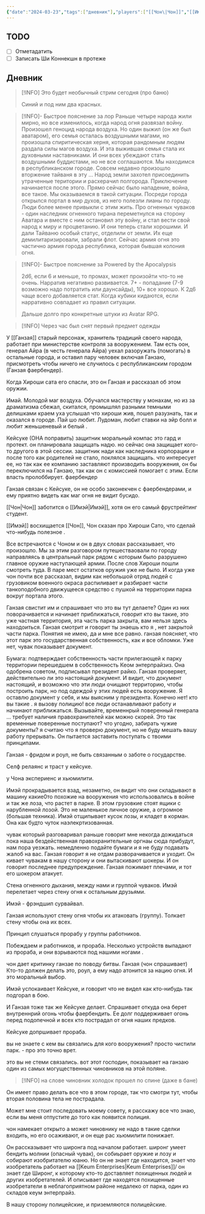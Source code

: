 ```yaml
---
{"date":"2024-03-23","tags":["дневник"],"players":["[[Чон\|Чон]]","[[Имэй\|Имэй]]","[[Кейсуке]]","[[Ганзая\|Ганзая]]"],"campaign":"Oneshots/Avatar","previous-session":"[[21 марта 2024]]","dg-publish":true,"permalink":"/23-marta-2024/","dgPassFrontmatter":true}
---
```



## TODO
- [ ] Отметадатить
- [ ] Записать Ши Коннекшн в протеже

## Дневник
> [!INFO] Это будет необычный стрим сегодня (про баню) 
> 
> Синий и под ним два красных.

> [!INFO]- Быстрое пояснение за лор
> Раньше четыре народа жили мирно, но все изменилось, когда народ огня развязал войну. 
> Произошел геноцид народа воздуха. Но один выжил (он же был аватаром), его семья осталась воздушными магами, но произошла спиритическая херня, которая рандомным людям раздала силы магов воздуха. И эта выжившая семья стала их духовными наставниками. И они всех убеждают стать воздушными буддистами, но не все соглашаются.
> Мы находимся в республиканском городе. Совсем недавно произошло вторжение тайваня в эту ... Народ земли захотел присоединить утраченные територии и расхерачил полгорода.
> Приключение начинается после этого. Прямо сейчас было нападение, война, все такое. Мы оказываемся в такой ситуации. Посреди города открылся портал в мир духов, из него полезли лианы по городу. Люди более менее привыкли с этим жить. 
> Про огненных чуваков - один наследник огненного тирана переметнулся на сторону Аватара и вместе с ним остановил эту войну, и стал вести свой народ к миру и процветанию. И они теперь стали хорошими. И дали Тайваню особый статус, отделили от земли. Их еще демилитаризировали, забрали флот.  Сейчас армия огня это частично армия города республика, которая бывшая колония огня. 

> [!INFO]- Быстрое пояснение за Powered by the Apocalypsis
> 
> 2d6, если 6 и меньше, то промах, может произойти что-то не очень. Нарратив негативно развивается. 7+ - попадание (7-9 возможно надо потратить или даунсайды), 10+ все хорошо. К 2д6 чаще всего добавляется стат. Когда кубики кидаются, если нарративно совпадает из правил ситуации. 
> 
> Дальше долго про конкретные штуки из Avatar RPG.

> [!INFO] Через час был снят первый предмет одежды

У [[Ганзая]] старый персонаж, хранитель традиций своего народа, работает при министерстве контроля за вооружением. Там есть оон, генерал Айра (в честь генерала Айра) уехал разоружать (помогать) в остальные города, и оставил пару человек включая Ганзаю, присмотреть чтобы ничего не случилось с республиканским городом (Ганзая фаербендер).

Когда Хироши сата его спасли, это он Ганзая и рассказал об этом оружии. 

Имай. Молодой маг воздуха. Обучался мастерству у монахам, но из за драматизма сбежал, скитался, промышлял разными темными делишками краем уха услышал что хироши жив, пошел разузнать, так и оказался в городе. Пай шо любит. Лудоман, любит ставки на эйр болл и любит женьшеневый и белый . 

Кейсуке (ОНА поправить) защитник моральный компас это гард и протект. он планировала защищать надю. но сейчас она защищает кого-то другого в этой сессии. защитник нади как наследника корпорации и после того как родителей не стало, поклялся защищать. что интересует ее, но так как ее компанию заставляют производить вооружения, он бы переключился на Ганзаю, так как он с комиссией помогает с этим. Если власть пролоббирует. фаербендер

Ганзая связан с Кейсуке, он не особо законекчен с фаербендерами, и ему приятно видеть как маг огня не видит бусидо. 

[[Чон\|Чон]] заботится о [[Имэй\|Имэй]], хотя он его самый фрустрейтинг студент.

[[Имэй]] восхищается [[Чон]], Чон сказан про Хироши Сато, что сделай что-нибудь полезное .

Все встречаются с Чоном и он в двух словах рассказывает, что произошло. Мы за этим разговором путешестваовали по городу направляясь в центральный парк рядом с которым было разрушено главное оружие наступающей армии. После слов Хироши пошли смотреть туда. В паре мест остатков оружия уже не было. И когда уже чон почти все рассказал, видим как небольшой отряд людей с грузовиком военного окраса распиливает и разбирает части танкоподобного движущееся средство с пушкой на территории парка вокруг портала этого. 

Ганзая свистит им и спрашивает что это вы тут делаете? Один из них поворачивается и начинает приближаться, говорит кто вы такие, это уже частная территория, эта часть парка закрыта, вам нельзя здесь находоиться. Ганзая смотрит и говорит ты знаешь кто я , нет закрытой части парка. Понятия не имею, да и мне все равно. ганзая поясняет, что этот парк это государственная собственность, как и все обломки. Уже нет, чувак показывает документ.

Бумага: подтверждает собственность части прилегающей к парку территории перешедшем в собственность Кеом энтерпрайзиз. Она одобрена советом, подписывал президент райко. Ганзая проверяет, действительно ли это настоящий документ. И видит, что документ настоящий, и возможно что эти люди очищают территорию, чтобы построить парк, но под одеждой у этих людей есть вооружение. Я оставлю документ у себя, и мы выясним у президента. Конечно нет! кто вы такие . я вызову полицию! все люди останавливают работу и начинают приближаться. Вызывайте, временнрый поверенный генерала ... требует наличия правохранителей как можно скорей. Это так временные поверенные поступают? что угодно, забирать чужие документы? я считаю что я проверю документ, но не буду мешать вашу работу прерывать. Он пытается заставить поступать с твоими принципами. 

Ганзая - фридом и роул, не быть связанным о заботе о государстве.

Селф релаянс и траст у кейсуке.

у Чона экспериенс и хьюмилити.

Имэй прокрадывается взад, незаметно, он видит что они складывают в машину какие0то похожие на вооружения что использовались в войне и так же лоза, что растет в парке. В этом грузовкие стоят ящики с нарубленной лозой. Это не маленькое личное оружие, а огромное (большая техника). Имэй отщипывает кусок лозы, и кладет в корман. Она как будто чуток наэлекртизованная. 

чувак который разговаривал раньше говорит мне некогда дожидаться пока наша бездейственная правохранительные оргнаы сюда прибудут, нам пора уезжать. немедленно подайте бумаги и я не буду подавать жалоб на вас. Ганзая говорит я не отдам разворачивается и уходит. Он кивает чувакам в нашу сторону и они вытаскивают шокеры. И он говорит последнее предупреждение. Ганзая пожимает плечами, и тот его шокером атакует. 

Стена огненного дыхания, между нами и группой чуваков. Имэй перелетает через стену огня к остальным друзьями.

Имэй - фрэндшип сурвайвал. 

Ганзая используют стену огня чтобы их атаковать (группу). Толкает стену чтобы она их всех.  

Принцип слушаться прорабу у группы работников. 

Побеждаем и работников, и прораба. Несколько устройств выпадают из прораба, и они взрываются под нашими ногами .

чон дает критинку ганзае по поводу битвы.
Ганзая (чон спрашивает)
Кто-то должен делать это, роул, а ему надо атонится за нацию огня. И это моральный выбор. 

Имэй успокаивает Кейсуке, и говорит что не видел как кто-нибудь так подгорал в бою.

И Ганзая тоже так же Кейсуке делает. Спрашивает откуда она берет внутреннрий огонь чтобы фаербендить. Ее долг поддерживает огонь перед подопечной и всех кто пострадал от огня наших предков. 

Кейсуке допршивает прораба.

вы не знаете с кем вы связались
для кого вооружения? просто чистили парк. - про это точно врет. 

это вы не стеми связались. вот этот господин, показывает на ганзаю один из самых могущественных чиновников на этой поляне.

>[!INFO] на слове чиновник холодок прошел по спине (даже в бане)

Он имеет право делать все что в этом городе, так что смотри тут, чтобы вторая половина тела не пострадала. 

Может мне стоит последовать моему совету, я расскажу все что знаю, если вы меня отпустите до того как появится полиция. 

чон намекает открыто а может чиновнику не надо в такие сделки входить, но его осаживают, и он еще рас хьюмилити понижает.

Он рассказывает что широнга под началом работает. широнг умеет бендить молнии (опасный чувак), он собиьрает оружие и лозу и собирают изобритателю юаню. Но он не знает где находится, знает что изобретатель работает на [[Keum Enterprises\|Keum Enterprises]]/ он знает где Широнг, к которому кто-то доставляет похищенных людей и других изобретателей. И описывает где находятся похищенные изобретатели в неблагоприятном районе недалеко от парка, один из складов кеум энтерпрайз.

В нашу сторону полицейские, и приземляются полицейские.


